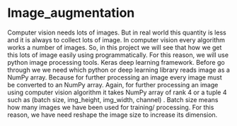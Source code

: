# Image_augmentation

Computer vision needs lots of images. But in real world this quantity is less and it is always to collect lots of image. In computer vision every algorithm works a number of images. So, in this project we will see that how we get this lots of image easily using programmatically. For this reason, we will use python image processing tools. Keras deep learning framework. 
Before go through we we need which python or deep learning library reads image as a NumPy array. Because for further processing an image every image must be converted to an NumPy array. 
Again, for further processing an image using computer vision algorithm it takes  NumPy array of rank 4 or a tuple 4 such as (batch size, img_height, img_width, channel) . Batch size means how many images we have been used for training/ processing. For this reason, we have need reshape the image size to increase its dimension.

